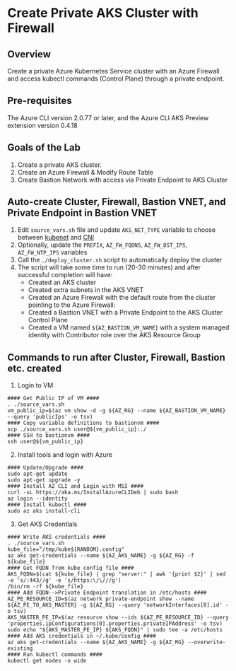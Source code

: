 # Create Private AKS Cluster with Firewall
## Overview

Create a private Azure Kubernetes Service cluster with an Azure Firewall and access kubectl commands (Control Plane) through a private endpoint.

## Pre-requisites
The Azure CLI version 2.0.77 or later, and the Azure CLI AKS Preview extension version 0.4.18

## Goals of the Lab
1. Create a private AKS cluster.
2. Create an Azure Firewall & Modify Route Table
3. Create Bastion Network with access via Private Endpoint to AKS Cluster

## Auto-create Cluster, Firewall, Bastion VNET, and Private Endpoint in Bastion VNET
1. Edit ```source_vars.sh``` file and update ```AKS_NET_TYPE``` variable to choose between [kubenet](https://docs.microsoft.com/en-us/azure/aks/concepts-network#kubenet-basic-networking) and [CNI](https://docs.microsoft.com/en-us/azure/aks/concepts-network#azure-cni-advanced-networking)
2. Optionally, update the ```PREFIX```, ```AZ_FW_FQDNS```, ```AZ_FW_DST_IPS```, ```AZ_FW_NTP_IPS``` variables
3. Call the ```./deploy_cluster.sh``` script to automatically deploy the cluster
4. The script will take some time to run (20-30 minutes) and after successful completion will have:
   * Created an AKS cluster
   * Created extra subnets in the AKS VNET
   * Created an Azure Firewall with the default route from the cluster pointing to the Azure Firewall:
   * Created a Bastion VNET with a Private Endpoint to the AKS Cluster Control Plane
   * Created a VM named ```${AZ_BASTION_VM_NAME}``` with a system managed identity with Contributor role over the AKS Resource Group


## Commands to run after Cluster, Firewall, Bastion etc. created
1. Login to VM
```
#### Get Public IP of VM ####
. ./source_vars.sh
vm_public_ip=$(az vm show -d -g ${AZ_RG} --name ${AZ_BASTION_VM_NAME} --query 'publicIps' -o tsv)
#### Copy variable definitions to bastionvm ####
scp ./source_vars.sh user@${vm_public_ip}:./
#### SSH to bastionvm ####
ssh user@${vm_public_ip}
```

2. Install tools and login with Azure
```
#### Update/Upgrade ####
sudo apt-get update
sudo apt-get upgrade -y
#### Install AZ CLI and Login with MSI ####
curl -sL https://aka.ms/InstallAzureCLIDeb | sudo bash
az login --identity
#### Install kubectl ####
sudo az aks install-cli
```

3. Get AKS Credentials
```
#### Write AKS credentials ####
. ./source_vars.sh
kube_file="/tmp/kube${RANDOM}.config"
az aks get-credentials --name ${AZ_AKS_NAME} -g ${AZ_RG} -f ${kube_file}
#### Get FQDN from kube config file ####
AKS_FQDN=$(cat ${kube_file} | grep "server:" | awk '{print $2}' | sed -e 's/:443//g' -e 's/https:\/\///g')
/bin/rm -rf ${kube_file}
#### Add FQDN-->Private Endpoint translation in /etc/hosts ####
AZ_PE_RESOURCE_ID=$(az network private-endpoint show --name ${AZ_PE_TO_AKS_MASTER} -g ${AZ_RG} --query 'networkInterfaces[0].id' -o tsv)
AKS_MASTER_PE_IP=$(az resource show --ids ${AZ_PE_RESOURCE_ID} --query 'properties.ipConfigurations[0].properties.privateIPAddress' -o tsv)
sudo echo "${AKS_MASTER_PE_IP} ${AKS_FQDN}" | sudo tee -a /etc/hosts
#### Add AKS credentials in ~/.kube/config ####
az aks get-credentials --name ${AZ_AKS_NAME} -g ${AZ_RG} --overwrite-existing
#### Run kubectl commands ####
kubectl get nodes -o wide
```
